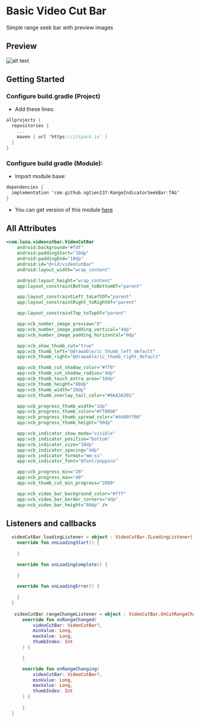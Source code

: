 # Basic Video Cut Bar
Simple range seek bar with preview images
## Preview 
![alt text](https://github.com/ngtien137/Basic-Video-Cut-Bar/blob/master/git_resources/preview_i.gif)
## Getting Started
### Configure build.gradle (Project)
* Add these lines:
```kotlin
allprojects {
  repositories {
    ...
    maven { url 'https://jitpack.io' }
  }
}
```
### Configure build gradle (Module):
* Import module base:
```kotlin
dependencies {
  implementation 'com.github.ngtien137:RangeIndicatorSeekBar:TAG'
}
```
* You can get version of this module [here](https://jitpack.io/#ngtien137/Basic-Video-Cut-Bar)
## All Attributes 
```xml
<com.luza.videocutbar.VideoCutBar
    android:background="#fdf"
    android:paddingStart="10dp"
    android:paddingEnd="10dp"
    android:id="@+id/videoCutBar"
    android:layout_width="wrap_content"

    android:layout_height="wrap_content"
    app:layout_constraintBottom_toBottomOf="parent"

    app:layout_constraintLeft_toLeftOf="parent"
    app:layout_constraintRight_toRightOf="parent"

    app:layout_constraintTop_toTopOf="parent"

    app:vcb_number_image_preview="8"
    app:vcb_number_image_padding_vertical="4dp"
    app:vcb_number_image_padding_horizontal="0dp"

    app:vcb_show_thumb_cut="true"
    app:vcb_thumb_left="@drawable/ic_thumb_left_default"
    app:vcb_thumb_right="@drawable/ic_thumb_right_default"

    app:vcb_thumb_cut_shadow_color="#ff0"
    app:vcb_thumb_cut_shadow_radius="4dp"
    app:vcb_thumb_touch_extra_area="10dp"
    app:vcb_thumb_height="80dp"
    app:vcb_thumb_width="20dp"
    app:vcb_thumb_overlay_tail_color="#66A3A301"

    app:vcb_progress_thumb_width="1dp"
    app:vcb_progress_thumb_color="#ff0000"
    app:vcb_progress_thumb_spread_color="#4400ff00"
    app:vcb_progress_thumb_height="90dp"

    app:vcb_indicator_show_mode="visible"
    app:vcb_indicator_position="bottom"
    app:vcb_indicator_size="10dp"
    app:vcb_indicator_spacing="4dp"
    app:vcb_indicator_format="mm:ss"
    app:vcb_indicator_font="@font/poppins"

    app:vcb_progress_min="20"
    app:vcb_progress_max="40"
    app:vcb_thumb_cut_min_progress="2000"

    app:vcb_video_bar_background_color="#fff"
    app:vcb_video_bar_border_corners="4dp"
    app:vcb_video_bar_height="80dp" />
```
## Listeners and callbacks

```kotlin
  videoCutBar.loadingListener = object : VideoCutBar.ILoadingListener{
    override fun onLoadingStart() {
        
    }

    override fun onLoadingComplete() {
        
    }

    override fun onLoadingError() {
        
    }
  }
  
   videoCutBar.rangeChangeListener = object : VideoCutBar.OnCutRangeChangeListener{
      override fun onRangeChanged(
          videoCutBar: VideoCutBar?,
          minValue: Long,
          maxValue: Long,
          thumbIndex: Int
      ) {

      }

      override fun onRangeChanging(
          videoCutBar: VideoCutBar?,
          minValue: Long,
          maxValue: Long,
          thumbIndex: Int
      ) {
          
      }
  }
```
